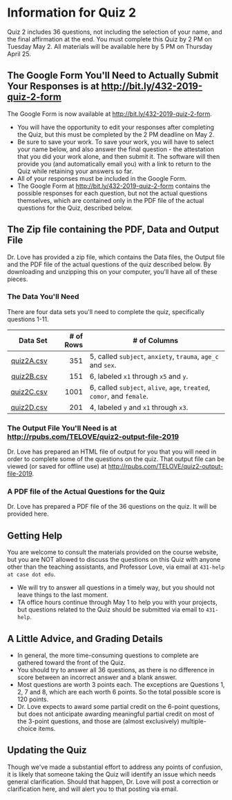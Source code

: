# Information for Quiz 2

Quiz 2 includes 36 questions, not including the selection of your name, and the final affirmation at the end. You must complete this Quiz by 2 PM on Tuesday May 2. All materials will be available here by 5 PM on Thursday April 25.

## The Google Form You'll Need to Actually Submit Your Responses is at http://bit.ly/432-2019-quiz-2-form

The Google Form is now available at http://bit.ly/432-2019-quiz-2-form.

- You will have the opportunity to edit your responses after completing the Quiz, but this must be completed by the 2 PM deadline on May 2. 
- Be sure to save your work. To save your work, you will have to select your name below, and also answer the final question - the attestation that you did your work alone, and then submit it. The software will then provide you (and automatically email you) with a link to return to the Quiz while retaining your answers so far. 
- All of your responses must be included in the Google Form. 
- The Google Form at http://bit.ly/432-2019-quiz-2-form contains the possible responses for each question, but not the actual questions themselves, which are contained only in the PDF file of the actual questions for the Quiz, described below.

## The Zip file containing the PDF, Data and Output File

Dr. Love has provided a zip file, which contains the Data files, the Output file and the PDF file of the actual questions of the quiz described below. By downloading and unzipping this on your computer, you'll have all of these pieces.

### The Data You'll Need

There are four data sets you'll need to complete the quiz, specifically questions 1-11. 

Data Set | # of Rows | # of Columns
---------: | --------: | --------------------------------------------------------------------
[quiz2A.csv](https://github.com/THOMASELOVE/2019-432/blob/master/quizzes/quiz2/data/quiz2A.csv) | 351 | 5, called `subject`, `anxiety`, `trauma`, `age_c` and `sex`.
[quiz2B.csv](https://github.com/THOMASELOVE/2019-432/blob/master/quizzes/quiz2/data/quiz2B.csv) | 151 | 6, labeled `x1` through `x5` and `y`.
[quiz2C.csv](https://github.com/THOMASELOVE/2019-432/blob/master/quizzes/quiz2/data/quiz2C.csv) | 1001 | 6, called `subject`, `alive`, `age`, `treated`, `comor`, and `female`.
[quiz2D.csv](https://github.com/THOMASELOVE/2019-432/blob/master/quizzes/quiz2/data/quiz2D.csv) | 201 | 4, labeled `y` and `x1` through `x3`.

### The Output File You'll Need is at http://rpubs.com/TELOVE/quiz2-output-file-2019

Dr. Love has prepared an HTML file of output for you that you will need in order to complete some of the questions on the quiz. That output file can be viewed (or saved for offline use) at http://rpubs.com/TELOVE/quiz2-output-file-2019.

### A PDF file of the Actual Questions for the Quiz

Dr. Love has prepared a PDF file of the 36 questions on the quiz. It will be provided here.

## Getting Help

You are welcome to consult the materials provided on the course website, but you are NOT allowed to discuss the questions on this Quiz with anyone other than the teaching assistants, and Professor Love, via email at `431-help at case dot edu`. 

- We will try to answer all questions in a timely way, but you should not leave things to the last moment. 
- TA office hours continue through May 1 to help you with your projects, but questions related to the Quiz should be submitted via email to `431-help`.

## A Little Advice, and Grading Details

- In general, the more time-consuming questions to complete are gathered toward the front of the Quiz.
- You should try to answer all 36 questions, as there is no difference in score between an incorrect answer and a blank answer.
- Most questions are worth 3 points each. The exceptions are Questions 1, 2, 7 and 8, which are each worth 6 points. So the total possible score is 120 points. 
- Dr. Love expects to award some partial credit on the 6-point questions, but does not anticipate awarding meaningful partial credit on most of the 3-point questions, and those are (almost exclusively) multiple-choice items. 

## Updating the Quiz

Though we've made a substantial effort to address any points of confusion, it is likely that someone taking the Quiz will identify an issue which needs general clarification. Should that happen, Dr. Love will post a correction or clarification here, and will alert you to that posting via email. 



